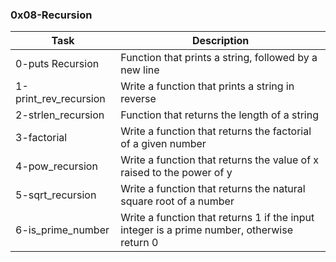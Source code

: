 ### 0x08-Recursion
|Task | Description |
|---- | ----------- |
|0-puts Recursion | Function that prints a string, followed by a new line |
| 1-print_rev_recursion | Write a function that prints a string in reverse |
| 2-strlen_recursion | Function that returns the length of a string |
| 3-factorial | Write a function that returns the factorial of a given number |
| 4-pow_recursion | Write a function that returns the value of x raised to the power of y |
| 5-sqrt_recursion | Write a function that returns the natural square root of a number |
| 6-is_prime_number | Write a function that returns 1 if the input integer is a prime number, otherwise return 0 |
